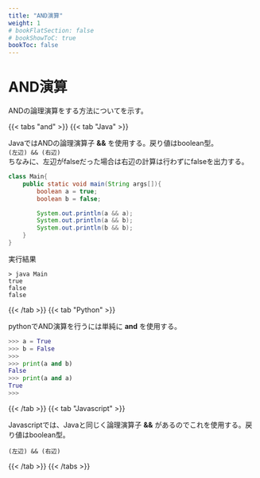 ```yaml
---
title: "AND演算"
weight: 1
# bookFlatSection: false
# bookShowToC: true
bookToc: false
---
```


# AND演算

ANDの論理演算をする方法についてを示す。

{{< tabs "and" >}}
{{< tab "Java" >}}

JavaではANDの論理演算子 **&&** を使用する。戻り値はboolean型。  
`(左辺) && (右辺)`  
ちなみに、左辺がfalseだった場合は右辺の計算は行わずにfalseを出力する。  

```java
class Main{
    public static void main(String args[]){
        boolean a = true;
        boolean b = false;

        System.out.println(a && a);
        System.out.println(a && b);
        System.out.println(b && b);
    }
}
```

実行結果

```
> java Main  
true  
false  
false  
```

{{< /tab >}}
{{< tab "Python" >}}

pythonでAND演算を行うには単純に **and** を使用する。


```python
>>> a = True
>>> b = False
>>> 
>>> print(a and b)
False
>>> print(a and a)
True
>>>
```

{{< /tab >}}
{{< tab "Javascript" >}}

Javascriptでは、Javaと同じく論理演算子 **&&** があるのでこれを使用する。戻り値はboolean型。  

```
(左辺) && (右辺)
``` 

{{< /tab >}}
{{< /tabs >}}

